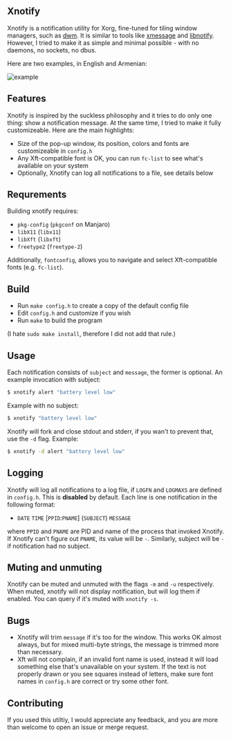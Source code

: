 
## Xnotify

Xnotify is a notification utility for Xorg, fine-tuned for tiling window managers, such as [dwm](https://dwm.suckless.org/). It is similar to tools like [xmessage](https://www.x.org/releases/X11R7.6/doc/man/man1/xmessage.1.xhtml) and [libnotify](https://gitlab.gnome.org/GNOME/libnotify). However, I tried to make it as simple and minimal possible - with no daemons, no sockets, no dbus.

Here are two examples, in English and Armenian:

![example](xnotify.gif "example")

## Features

Xnotify is inspired by the suckless philosophy and it tries to do only one thing: show a notification message. At the same time, I tried to make it fully customizeable. Here are the main highlights:

- Size of the pop-up window, its position, colors and fonts are customizeable in `config.h`
- Any Xft-compatible font is OK, you can run `fc-list` to see what's available on your system
- Optionally, Xnotify can log all notifications to a file, see details below

## Requrements

Building xnotify requires:
- `pkg-config` (`pkgconf` on Manjaro)
- `libX11` (`libx11`)
- `libXft` (`libxft`)
- `freetype2` (`freetype-2`)

Additionally, `fontconfig`, allows you to navigate and select Xft-compatible fonts (e.g. `fc-list`).

## Build

- Run `make config.h` to create a copy of the default config file
- Edit `config.h` and customize if you wish
- Run `make` to build the program

(I hate `sudo make install`, therefore I did not add that rule.)

## Usage

Each notification consists of `subject` and `message`, the former is optional. An example invocation with subject:

```sh
$ xnotify alert "battery level low"
```

Example with no subject:
```sh
$ xnotify "battery level low"
```

Xnotify will fork and close stdout and stderr, if you wan't to prevent that, use the `-d` flag. Example:

```sh
$ xnotify -d alert "battery level low"
```

## Logging

Xnotify will log all notifications to a log file, if `LOGFN` and `LOGMAXS` are defined in `config.h`. This is **disabled** by default. Each line is one notification in the following format:

* `DATE` `TIME` [`PPID`:`PNAME`] (`SUBJECT`) `MESSAGE`

where `PPID` and `PNAME` are PID and name of the process that invoked Xnotify. If Xnotify can't figure out `PNAME`, its value will be `-`. Similarly, subject will be `-` if notification had no subject.

## Muting and unmuting

Xnotify can be muted and unmuted with the flags `-m` and `-u` respectively. When muted, xnotify will not display notification, but will log them if enabled.
You can query if it's muted with `xnotify -s`.

## Bugs

* Xnotify will trim `message` if it's too for the window. This works OK almost always, but for mixed multi-byte strings, the message is trimmed more than necessary.
* Xft will not complain, if an invalid font name is used, instead it will load something else that's unavailable on your system. If the text is not properly drawn or you see squares instead of letters, make sure font names in `config.h` are correct or try some other font.

## Contributing

If you used this utiltiy, I would appreciate any feedback, and you are more than welcome to open an issue or merge request.
